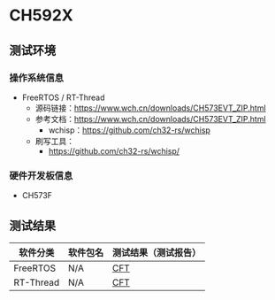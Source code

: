 # CH592X

## 测试环境

### 操作系统信息

- FreeRTOS / RT-Thread
    - 源码链接：https://www.wch.cn/downloads/CH573EVT_ZIP.html
    - 参考文档：https://www.wch.cn/downloads/CH573EVT_ZIP.html
        - wchisp：https://github.com/ch32-rs/wchisp
    - 刷写工具：
        - https://github.com/ch32-rs/wchisp/

### 硬件开发板信息

- CH573F

## 测试结果

| 软件分类      | 软件包名      | 测试结果（测试报告） |
|--------------|-------------|------------------|
| FreeRTOS     | N/A         | [CFT][FreeRTOS]   |
| RT-Thread    | N/A         | [CFT][RTThread]  |

[FreeRTOS]: ./FreeRTOS/README.md
[RTThread]: ./RT-Thread/README.md
